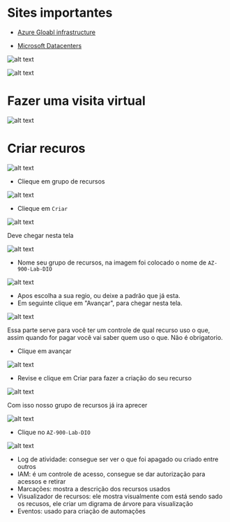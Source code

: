 
# Sites importantes

- <a href="https://azure.microsoft.com/en-us/explore/global-infrastructure"> Azure Gloabl infrastructure</a>

- <a href="https://datacenters.microsoft.com/globe/explore/">Microsoft Datacenters</a>

![alt text](image.png)

![alt text](image-1.png)

# Fazer uma visita virtual 

![alt text](image-2.png)

# Criar recuros

![alt text](image-3.png)

- Clieque em grupo de recursos

![alt text](image-4.png)

- Clieque em `Criar`

![alt text](image-5.png)

Deve chegar nesta tela 

![alt text](image-6.png)

- Nome seu grupo de recursos, na imagem foi colocado o nome de `AZ-900-Lab-DIO`

![alt text](image-7.png)

- Apos escolha a sua regio, ou deixe a padrão que já esta.
- Em seguinte clique em "Avançar", para chegar nesta tela.

![alt text](image-8.png)

Essa parte serve para você ter um controle de qual recurso uso o que, assim quando for pagar você vai saber quem uso o que. Não é obrigatorio.

- Clique em avançar

![alt text](image-9.png)

- Revise e clique em Criar para fazer a criação do seu recurso

![alt text](image-10.png)

Com isso nosso grupo de recursos já ira aprecer 

![alt text](image-11.png)

- Clique no `AZ-900-Lab-DIO`

![alt text](image-13.png)

  - Log de atividade: consegue ser ver o que foi apagado ou criado entre outros 
  - IAM: é um controle de acesso, consegue se dar autorização para acessos e retirar   
  - Marcações: mostra a descrição dos recursos usados
  - Visualizador de recursos: ele mostra visualmente com está sendo sado os recusos, ele criar um digrama de árvore para visualização
  - Eventos: usado para criação de automações